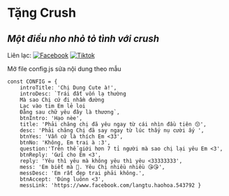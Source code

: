 # Tặng Crush
## _Một điều nho nhỏ tỏ tình với crush_

Liên lạc: 
[![Facebook](https://i.imgur.com/GRqy96ts.jpg)](https://www.facebook.com/nam.nodemy)
[![Tiktok](https://i.imgur.com/Nbfl1E7t.jpg)](https://www.tiktok.com/@manindev)

Mở file config.js sửa nội dung theo mẫu
```
const CONFIG = {
    introTitle: 'Chị Dung Cute à!',
    introDesc: `Trái đất vốn lạ thường
    Mà sao Chị cứ đi nhầm đường
    Lạc vào tim Em lẻ loi
    Đằng sau chữ yêu đây là thương`,
    btnIntro: 'Hạo nèe',
    title: 'Phải chăng chị đã yêu ngay từ cái nhìn đầu tiên 😙',
    desc: 'Phải chăng Chị đã say ngay từ lúc thấy nụ cười ấy ',
    btnYes: 'Vẫn cứ là thích Em <33',
    btnNo: 'Không, Em trai à :3',
    question:'Trên thế giới hơn 7 tỉ người mà sao chị lại yêu Em <3',
    btnReply: 'Gửi cho Em <3',
    reply: 'Yêu thì yêu mà không yêu thì yêu <33333333',
    mess: 'Em biết mà 🥰. Yêu Chị nhiều nhiều 😘😘',
    messDesc: 'Em rất đẹp trai phải không.',
    btnAccept: 'Đúng luônn <3',
    messLink: 'https://www.facebook.com/langtu.haohoa.543792 }

```

